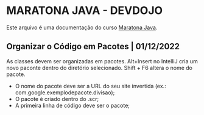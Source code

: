 # MARATONA JAVA - DEVDOJO
Este arquivo é uma documentação do curso [Maratona Java](https://www.youtube.com/playlist?list=PL62G310vn6nFIsOCC0H-C2infYgwm8SWW). 

## Organizar o Código em Pacotes | 01/12/2022 
As classes devem ser organizadas em pacotes. Alt+Insert no IntelliJ cria um novo paconte dentro do diretório selecionado. Shift + F6 altera o nome do pacote.
* O nome do pacote deve ser a URL do seu site invertida (ex.: com.google.exemplodepacote.divisao);
* O pacote é criado dentro do .scr;
* A primeira linha de código deve ser o pacote;